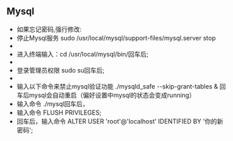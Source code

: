 ## Mysql


- 如果忘记密码,强行修改:
- 停止Mysql服务 sudo /usr/local/mysql/support-files/mysql.server stop
- 
- 进入终端输入：cd /usr/local/mysql/bin/回车后;
- 
- 登录管理员权限 sudo su回车后;
- 
- 输入以下命令来禁止mysql验证功能 ./mysqld_safe --skip-grant-tables & 回车后mysql会自动重启（偏好设置中mysql的状态会变成running）
- 输入命令 ./mysql回车后，
- 输入命令 FLUSH PRIVILEGES;
- 回车后，输入命令 ALTER USER 'root'@'localhost' IDENTIFIED BY '你的新密码';

